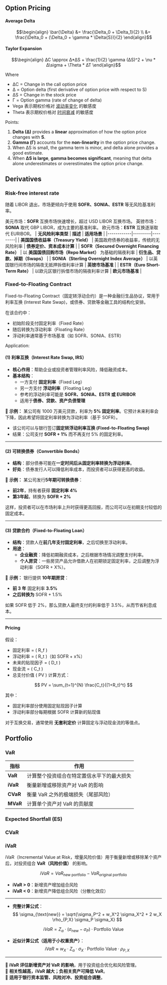 ## Option Pricing

#### Average Delta

```math
\begin{align}
\bar{\Delta} &= \frac{\Delta_0 + \Delta_1}{2} \\
 &= \frac{\Delta_0 + (\Delta_0 + \gamma * \Delta{S})}{2}
\end{align}
```

#### Taylor Expansion
```math
\begin{align}
∆C \approx ∆*∆S + \frac{1}{2}  \gamma  (∆S)^2 + \nu * ∆\sigma + \Theta * ∆T
\end{align}
```
Where
- ΔC = Change in the call option price
- Δ = Option delta (first derivative of option price with respect to S)
- ΔS = Change in the stock price
- Γ = Option gamma (rate of change of delta)
- Vega 表示期权价格对 <u>波动率变化</u> 的敏感度
- Theta 表示期权价格对 <u>时间衰减</u> 的敏感度

Points: 
1. **Delta (∆)** provides a **linear** approximation of how the option price changes with **S**.
2. **Gamma (Γ)** accounts for the **non-linearity** in the option price change.
3. When ΔS is small, the gamma term is minor, and delta alone provides a good estimate.
4. When **ΔS is large**, **gamma becomes significant**, meaning that delta alone underestimates or overestimates the option price change.

## Derivatives

### Risk-free interest rate

随着 LIBOR 退出，市场更倾向于使用 **SOFR、SONIA、ESTR** 等无风险基准利率。

美元市场：**SOFR** 互换市场快速增长，超过 USD LIBOR 互换市场。
英镑市场：**SONIA** 取代 GBP LIBOR，成为主要的基准利率。
欧元市场：**ESTR** 互换逐渐取代 EURIBOR。
| **无风险利率类型**  | **描述** | **适用场景** |
|------------|---------|---------|
| **美国国债收益率（Treasury Yield）** | 美国政府债券的收益率，传统的无风险利率 | **债券定价、资本成本计算** |
| **SOFR（Secured Overnight Financing Rate）** | 以 **美国国债回购市场（Repo Market）** 为基础的隔夜利率 | **衍生品、贷款、掉期（Swaps）** |
| **SONIA（Sterling Overnight Index Average）** | 以英国银行间市场的隔夜无抵押拆借利率计算 | **英镑市场基准** |
| **ESTR（Euro Short-Term Rate）** | 以欧元区银行拆借市场的隔夜利率计算 | **欧元市场基准** |


### Fixed-to-Floating Contract

Fixed-to-Floating Contract（固定转浮动合约）是一种金融衍生品协议，常用于 利率互换 (Interest Rate Swap)，或债券、贷款等金融工具的结构化安排。

在该合约中：
- 初始阶段支付固定利率（Fixed Rate）
- 随后转换为浮动利率（Floating Rate）
- 浮动利率通常基于市场基准（如 SOFR、SONIA、ESTR）

Application:

#### (1) 利率互换（Interest Rate Swap, IRS）
- **核心作用**：帮助企业或投资者管理利率风险，降低融资成本。
- **基本结构**：
  - 一方支付 **固定利率**（Fixed Leg）
  - 另一方支付 **浮动利率**（Floating Leg）
  - 参考的浮动利率可能是 **SOFR、SONIA、ESTR 或 EURIBOR**
  - 适用于**债券、贷款、资产负债管理**

📌 **示例：**
某公司有 1000 万美元贷款，利率为 **5% 固定利率**。它预计未来利率会下降，因此希望将固定利率转换为浮动利率（基于 SOFR）。  
- 该公司可以与银行签订**固定转浮动利率互换 (Fixed-to-Floating Swap)**
- 结果：公司支付 **SOFR + 1%** 而不再支付 5% 的固定利率。

---

#### (2) 可转换债券（Convertible Bonds）
- **结构**：部分债券可能在**一定时间后从固定利率转换为浮动利率**。
- **好处**：债券发行人可以降低利率成本，而投资者可以获得更高的收益。

📌 **示例：**
某公司发行**5年期可转换债券**：
- **前2年**，持有者获得 **固定利率 4%**
- **第3年起**，转换为 **SOFR + 2%**

这样，投资者可以在市场利率上升时获得更高回报，而公司可以在初期支付较低的固定成本。

---

#### (3) 贷款合约（Fixed-to-Floating Loan）
- **结构**：贷款人在**前几年支付固定利率**，之后切换至浮动利率。
- **用途**：
  - **企业融资**：降低初期融资成本，之后根据市场情况调整支付利率。
  - **个人房贷**：一些房贷产品允许借款人在初期锁定固定利率，之后调整为浮动利率（SOFR + X%）。

📌 **示例：**
银行提供 **10年期房贷**：
- **前 3 年** 固定利率 **3.5%**
- **之后转换为** SOFR + 1.5%

如果 SOFR 低于 2%，那么贷款人最终支付的利率低于 3.5%，从而节省利息成本。

---

#### Pricing 
假设：
- 固定利率 = \( R_f \)
- 浮动利率 = \( R_t \)（如 SOFR + x%）
- 未来的贴现因子 = \( D_t \)
- 现金流 = \( C_t \)
- 总支付价值 \( PV \) 计算方式：

$$
PV = \sum_{t=1}^{N} \frac{C_t}{(1+R_t)^t}
$$

其中：
- 固定利率部分使用固定贴现因子计算
- 浮动利率部分每期根据 SOFR 计算新的贴现值

对于互换交易，通常使用 **无套利定价** 计算固定与浮动现金流的等值点。

## Portfolio

### VaR
| **指标** | **作用** |
|----------|---------|
| **VaR** | 计算整个投资组合在特定置信水平下的最大损失 |
| **iVaR** | 衡量新增或移除资产对 VaR 的影响 |
| **CVaR** | 衡量 VaR 之外的极端损失（尾部风险） |
| **MVaR** | 计算单个资产对 VaR 的贡献度 |

### Expected Shortfall (ES)

### CVaR

### iVaR

iVaR（Incremental Value at Risk，增量风险价值）用于衡量新增或移除某个资产后，对投资组合 **VaR（风险价值）** 的影响。  

$$
iVaR = VaR_{\text{new portfolio}} - VaR_{\text{original portfolio}}
$$

- **iVaR > 0**：新增资产增加组合风险  
- **iVaR < 0**：新增资产降低组合风险（分散化效应）

---

- **完整计算公式**：
$$
\sigma_{\text{new}} = \sqrt{\sigma_P^2 + w_X^2 \sigma_X^2 + 2 w_X \rho_{P,X} \sigma_P \sigma_X}
$$

$$
iVaR = Z_{\alpha} \cdot (\sigma_{\text{new}} - \sigma_P) \cdot \text{Portfolio Value}
$$
- **近似计算公式（适用于小权重资产）**：
$$
iVaR \approx w_X \cdot Z_{\alpha} \cdot \sigma_X \cdot \text{Portfolio Value} \cdot \rho_{P,X}
$$
---
🔹 **iVaR 评估新增资产对 VaR 的影响**，用于投资组合优化和风险管理。  
🔹 **相关性越高，iVaR 越大；负相关资产可降低 VaR**。  
🔹 **适用于银行资本监管、风险对冲、投资组合调整**。  
